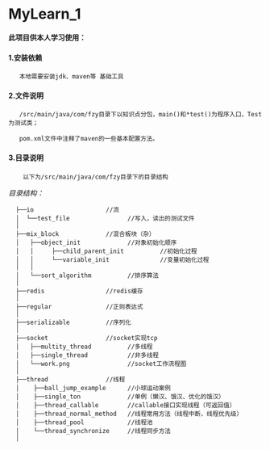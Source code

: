 # MyLearn_1


 **此项目供本人学习使用：**
        
   #### 1.安装依赖
       
       本地需要安装jdk、maven等 基础工具
       
   #### 2.文件说明
   
       /src/main/java/com/fzy目录下以知识点分包，main()和*test()为程序入口，Test为测试类；
       
       pom.xml文件中注释了maven的一些基本配置方法。
   
   #### 3.目录说明 
   
        以下为/src/main/java/com/fzy目录下的目录结构
   
   _目录结构：_ 
     
      ├──io                    //流
      │  └──test_file                //写入，读出的测试文件
      │
      ├──mix_block             //混合板块（杂）
      │   ├──object_init             //对象初始化顺序
      │   │     ├──child_parent_init          //初始化过程
      │   │     └──variable_init              //变量初始化过程
      │   │
      │   └──sort_algorithm          //排序算法
      │
      ├──redis                 //redis缓存
      │
      ├──regular               //正则表达式
      │
      ├──serializable          //序列化
      │
      ├──socket                //socket实现tcp
      │   ├──multity_thread          //多线程
      │   ├──single_thread           //非多线程
      │   └──work.png                //socket工作流程图
      │
      ├──thread                //线程
      │    ├──ball_jump_example      //小球运动案例
      │    ├──single_ton             //单例（懒汉、饿汉、优化的饿汉）
      │    ├──thread_callable        //callable接口实现线程（可返回值）
      │    ├──thread_normal_method   //线程常用方法（线程中断，线程优先级）
      │    ├──thread_pool            //线程池
      │    └──thread_synchronize     //线程同步方法
      │
      
     
      
   
   